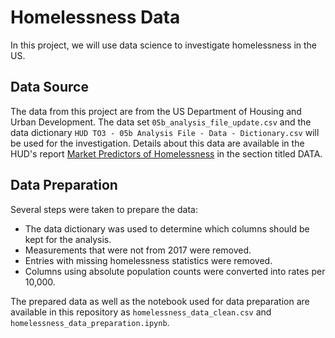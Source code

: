 # Homelessness Data

In this project, we will use data science to investigate homelessness in the US.

## Data Source

The data from this project are from the US Department of Housing and Urban Development. The data set `05b_analysis_file_update.csv` and the data dictionary `HUD TO3 - 05b Analysis File - Data - Dictionary.csv` will be used for the investigation. Details about this data are available in the HUD's report [Market Predictors of Homelessness](https://www.huduser.gov/portal/sites/default/files/pdf/Market-Predictors-of-Homelessness.pdf) in the section titled DATA.

## Data Preparation

Several steps were taken to prepare the data:
* The data dictionary was used to determine which columns should be kept for the analysis.
* Measurements that were not from 2017 were removed.
* Entries with missing homelessness statistics were removed.
* Columns using absolute population counts were converted into rates per 10,000.

The prepared data as well as the notebook used for data preparation are available in this repository as `homelessness_data_clean.csv` and `homelessness_data_preparation.ipynb`.

